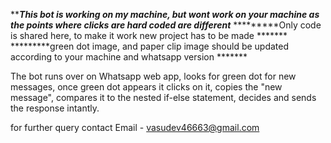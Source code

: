 *********This bot is working on my machine, but wont work on your machine as the points where clicks are hard coded are different*******
*********Only code is shared here, to make it work new project has to be made                                                    *******
*********green dot image, and paper clip image should be updated according to your machine and whatsapp version                  *******

The bot runs over on Whatsapp web app, looks for green dot for new messages, once green dot appears it clicks on it, copies the "new message", compares it to the nested if-else statement, decides and sends the response intantly.



for further query contact Email -  vasudev46663@gmail.com
